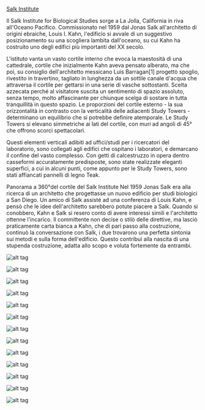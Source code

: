 [Salk Institute](https://it.wikipedia.org/wiki/Salk_Institute_for_Biological_Studies)
 

Il Salk Institute for Biological Studies sorge a La Jolla, California in riva all'Oceano Pacifico. Commissionato nel 1959 dal Jonas Salk all'architetto di origini ebraiche, Louis I. Kahn, l'edificio si avvale di un suggestivo posizionamento su una scogliera lambita dall'oceano, su cui Kahn ha costruito uno degli edifici più importanti del XX secolo.


L'istituto vanta un vasto cortile interno che evoca la maestosità di una cattedrale, cortile che inizialmente Kahn aveva pensato alberato, ma che poi, su consiglio dell'architetto messicano Luis Barragan[1] progettò spoglio, rivestito in travertino, tagliato in lunghezza da un sottile canale d'acqua che attraversa il cortile per gettarsi in una serie di vasche sottostanti. Scelta azzecata perché al visitatore suscita un sentimento di spazio assoluto, senza tempo, molto affascinante per chiunque scelga di sostare in tutta tranquillità in questo spazio. Le proporzioni del cortile esterno - la sua orizzontalità in contrasto con la verticalità delle adiacenti Study Towers - determinano un equilibrio che si potrebbe definire atemporale. Le Study Towers si elevano simmetriche ai lati del cortile, con muri ad angoli di 45° che offrono scorci spettacolari.


Questi elementi verticali adibiti ad uffici/studi per i ricercatori del laboratorio, sono collegati agli edifici che ospitano i laboratori, e demarcano il confine del vasto complesso. Con getti di calcestruzzo in opera dentro casseformi accuratamente predisposte, sono state realizzate eleganti superfici, a cui in alcuni punti, come appunto per le Study Towers, sono stati affiancati pannelli di legno Teak.



Panorama a 360°del cortile del Salk Institute
Nel 1959 Jonas Salk era alla ricerca di un architetto che progettasse un nuovo edificio per studi biologici a San Diego. Un amico di Salk assisté ad una conferenza di Louis Kahn, e pensò che le idee dell'architetto sarebbero potute piacere a Salk. Quando si conobbero, Kahn e Salk si resero conto di avere interessi simili e l'architetto ottenne l'incarico. Il committente non decise o stilò delle direttive, ma lasciò praticamente carta bianca a Kahn, che di pari passo alla costruzione, continuò la conversazione con Salk, i due trovarono una perfetta sintonia sui metodi e sulla forma dell'edificio. Questo contribuì alla nascita di una stupenda costruzione, adatta allo scopo e voluta fortemente da entrambi.

 

![alt tag](salk_pictures/180360V17.jpg)


![alt tag](salk_pictures/altitude-cam-Salk-Institute-small.jpg)

![alt tag](salk_pictures/16082074902_33b1449c0f_b.jpg)

![alt tag](salk_pictures/salk_institute_drawings.jpg)


![alt tag](salk_pictures/salk.jpg)


![alt tag](salk_pictures/Salk_Institute1.jpg)


![alt tag](salk_pictures/1.png)

![alt tag](salk_pictures/2.png)

![alt tag](salk_pictures/3.png)

![alt tag](salk_pictures/4.png)

![alt tag](salk_pictures/5.png)

![alt tag](salk_pictures/6.png)

![alt tag](salk_pictures/7.png) 

